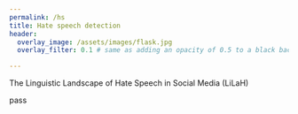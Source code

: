 ```yaml
---
permalink: /hs
title: Hate speech detection
header:
  overlay_image: /assets/images/flask.jpg
  overlay_filter: 0.1 # same as adding an opacity of 0.5 to a black background

---
```


The Linguistic Landscape of Hate Speech in Social Media (LiLaH)

pass
